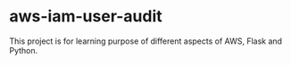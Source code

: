# aws-iam-user-audit
This project is for learning purpose of different aspects of AWS, Flask and Python.
